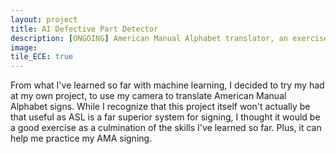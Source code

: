```yaml
---
layout: project
title: AI Defective Part Detector
description: [ONGOING] American Manual Alphabet translator, an exercise in AI and computer vision.
image: 
tile_ECE: true
---
```


From what I've learned so far with machine learning, I decided to try my had at my own project, to use my camera to translate American Manual Alphabet signs. While I recognize that this project itself won't actually be that useful
as ASL is a far superior system for signing, I thought it would be a good exercise as a culmination of the skills I've learned so far. Plus, it can help me practice my AMA signing.

